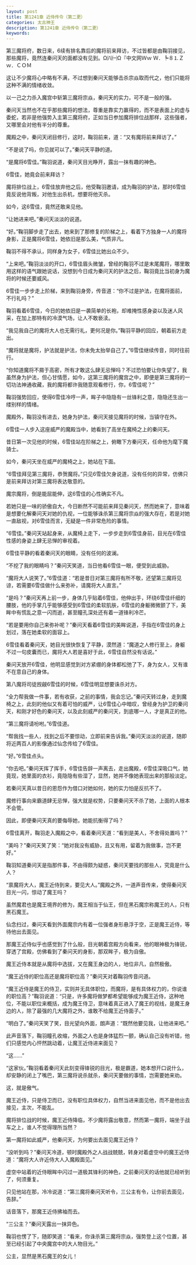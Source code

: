 ```yaml
---
layout: post
title: 第1241章 近侍传令（第二更）
categories: 太古神王
description: 第1241章 近侍传令（第二更）
keywords:
---
```


第三魔将府，数日来，6续有排名靠后的魔将前来拜访，不过皆都是由鞠羽接见，那些魔将，竟然连秦问天的面都没有见到。Ω㈧㈠Ω『中文网Ｗｗ Ｗ．┡８⒈Ｚｗ．ＣＯＭ

这让不少魔将心中略有不满，不过想到秦问天能够击杀宗焱取而代之，他们只能将这种不满的情绪收敛。

以一己之力杀入魔宫中斩第三魔将宗焱，秦问天的实力，可不是一般的强。

秦问天当然也不在乎那些魔将的想法，尊重是靠实力赢得的，而不是表面上的虚与委蛇，若非是他强势入主第三魔将府，正如当日参加魔将排位战那样，这些强者，又哪里会对他有半分的尊重。

魔殿之中，秦问天闭目修行，这时，鞠羽前来，道：“又有魔将前来拜访了。”

“不是说了吗，你见就可以了。”秦问天平静的道。

“是魔将6雪佳。”鞠羽说道，秦问天目光睁开，露出一抹有趣的神色。

6雪佳，她竟会前来拜访？

魔将排位战上，6雪佳放弃他之后，他受鞠羽邀请，成为鞠羽的护法，那时6雪佳竟反说他背叛，对他生出杀机，想要将他灭杀。

如今，这6雪佳，竟然还敢来见他。

“让她进来吧。”秦问天淡淡的说道。

“好。”鞠羽脚步走了出去，她来到了那修复的阶梯之上，看着下方独身一人的魔将身影，正是魔将6雪佳，她依旧是那么美，气质非凡。

鞠羽不得不承认，同样身为女子，6雪佳比她出众不少。

“上来吧。”鞠羽淡淡的开口，6雪佳眉头微皱，曾经的鞠羽不过是末尾魔将，哪里敢用这样的语气跟她说话，没想到今日成为秦问天的护法之后，鞠羽竟比当初身为魔将的时候还要威风。

6雪佳一步步走上阶梯，来到鞠羽身旁，传音道：“你不过是护法，在魔将面前，不行礼吗？”

鞠羽看着6雪佳，今日的她依旧是一袭简单的长袍，却难掩性感身姿以及迷人风采，在加上那特有的冷漠气场，让人不敢亵渎。

“我见我自己的魔将大人也无需行礼，更何况是你。”鞠羽平静的回应，朝着前方走出。

“魔将就是魔将，护法就是护法，你未免太抬举自己了。”6雪佳继续传音，同时往前行。

“你知道魔将不屑于高密，所有才敢这么肆无忌惮吗？不过恐怕要让你失望了，我虽然身为护法，但心甘情愿，如今，这第三魔将的魔宫之中，即便是第三魔将的一切功法神通收藏，我的魔将都许我随意观看修行，你，6雪佳呢？”

鞠羽强势回应，使得6雪佳冷哼一声，眸子中隐隐有一丝锋利之意，隐隐还生出一缕别样的情绪。

魔殿外，鞠羽没有进去，她身为护法，秦问天接见魔将的时候，当镇守在外。

6雪佳一人步入这座威严的魔殿当中，她看到了高坐在魔椅之上的秦问天。

昔日第一次见他的时候，6雪佳站在阶梯之上，俯瞰下方秦问天，任命他为麾下魔骑士。

如今，秦问天坐在威严的魔椅之上，她站在下面。

“6雪佳拜见第三魔将，恭贺魔将。”只见6雪佳欠身说道，没有任何的异常，仿佛只是前来拜访对第三魔将表达敬意的。

魔宗魔将，倒是能屈能伸，这6雪佳的心性确实不凡。

若她只是一味的骄傲自大，今日断然不可能前来拜见秦问天，然而她来了，意味着是想要化解秦问天对她的仇视，一位能够诛杀第三魔将宗焱的强大存在，若是对她一直敌视，对6雪佳而言，无疑是一件非常危险的事情。

“6雪佳。”秦问天站起身来，从魔椅上走下，一步步走到6雪佳身前，目光在6雪佳性感的身姿上肆无忌惮的审视着。

6雪佳平静的看着秦问天的眼睛，没有任何的波澜。

“不挖了我的眼睛吗？”秦问天笑道，当日他看6雪佳一眼，便受到此威胁。

“魔将大人说笑了。”6雪佳道：“若是昔日对第三魔将有所不敬，还望第三魔将见谅，若需要6雪佳做什么来弥补，请魔将大人直言。”

“是吗？”秦问天再上前一步，身体几乎贴着6雪佳，他伸出手，环绕6雪佳纤细的腰肢，他的手掌几乎能够感受到6雪佳的柔软肌肤，6雪佳的身躯微微颤了下，美眸中有慌乱之意一闪而逝，甚至瞳孔深处还有着一道锋利冷芒。

“若是要用你自己来弥补呢？”秦问天看着6雪佳的美眸说道，手指在6雪佳的身上划过，落在她柔软的面容上。

6雪佳看着秦问天，她目光很快恢复了平静，漠然道：“魔道之人修行至上，身躯不过一句皮囊而已，魔将大人若是喜好于此，6雪佳自然没有话说。”

秦问天放开6雪佳，他明显感觉到对方紧绷的身体都松弛了下，身为女人，又有谁不在意自己的身体。

第八魔将司徒觊觎6雪佳的时候，6雪佳明显想要诛杀对方。

“全力帮我做一件事，若有收获，之前的事情，我会忘记。”秦问天转过身，走到魔椅之上，此刻的他似又有着可怕的威严，让6雪佳心中暗叹，曾经身为护卫的秦问天，和刚才好色的秦问天，以及此刻威严的秦问天，到底哪一人，才是真正的他。

“第三魔将请吩咐。”6雪佳道。

“帮我找一些人，找到之后不要惊动，立即前来告诉我。”秦问天淡淡的说道，随即将近两百人的影像通过仙念传给了6雪佳。

“好。”6雪佳点头。

“你去吧。”秦问天挥了挥手，6雪佳告辞一声离去，走出魔殿，6雪佳深吸口气，她竟现，她里面的衣衫，竟隐隐有些湿了，显然，她并不像她表现出来的那般淡定。

若秦问天真以昔日的恩怨作为借口对她如何，她的实力怕是反抗不了。

魔修行事向来霸道肆无忌惮，强大就是权势，只要秦问天不杀了她，上面的人根本不会管。

因此，即便秦问天真的要侮辱她，她能抗衡得了吗？

6雪佳离开，鞠羽走入魔殿之中，看着秦问天道：“看到是美人，不舍得处置吗？”

“美吗？”秦问天笑了笑：“她对我没有威胁，且又有用，留着为我做事，岂不更好。”

鞠羽知道秦问天是指那件事，不由得颇为疑惑，秦问天要找的那些人，究竟是什么人？

“禀魔将大人，魔王近侍到来，要见大人。”魔殿之外，一道声音传来，使得秦问天目光一闪，惊动了魔王吗？

虽然魔君也是魔王境界的修为，魔王相当于仙王，但在黑石魔宗称魔王的人，只有黑石魔王。

仙念扫过，秦问天看到外面魔宗内有着一位强者身形悬浮于空，正是魔王近侍，等待他出去面见。

那魔王近侍似乎也感觉到了什么般，目光朝着宫殿方向看来，他的眼神极为锋锐，穿透了宫殿，仿佛看到了秦问天的身影，那双眸子，极为自傲。

魔王近侍本就是从魔将中选拔，又在魔王身边的人，地位非凡，自然极傲。

“魔王近侍的职位高还是魔将职位高？”秦问天对着鞠羽传音问道。

“魔王近侍是魔王的侍卫，实则并无具体职位，而魔将，是有具体权力的，你说谁的职位高？”鞠羽说道：“只是，许多魔将做梦都希望能够成为魔王近侍，这种地位，不能以职位来概括，成为魔王侍卫，意味着真正进入了魔王的视线，是魔王身边的人，除了最强的几大魔将之外，谁敢不给魔王近侍面子。”

“明白了。”秦问天笑了笑，目光望向外面，朗声道：“既然他要见我，让他进来吧。”

此声音落下，鞠羽瞳孔收缩，外面之人也是身体猛烈一颤，确认自己没有听错，他们只感觉内心怦然跳动着，让魔王近侍进来面见？

“这……”

“这家伙。”鞠羽看着秦问天此刻变得锋锐的目光，极是霸道，她本想开口说什么，却安静的闭上了嘴巴，第三魔将说杀就杀，秦问天要做的事情，岂需要她来劝。

这，就是傲气。

魔王近侍，只是侍卫而已，没有职位具体权力，自然当进来面见他，而不是他出去接见，主次，不能乱。

魔将排位战的时候，魔王近侍降临，不少魔将露出敬意，然而第一魔将，端坐于战车之上，谁人不觉得理所当然？

第一魔将如此威严，他秦问天，为何要出去面见魔王近侍？

“没听到吗？”秦问天冷道，顿时魔殿外之人战战兢兢，转身对着虚空中的魔王近侍道：“魔将大人许近侍大人入魔殿面见。”

虚空中站着的近侍眼眸中闪过一道极其锋利的神色，之前秦问天的话他就已经听到了，何须重复。

只见他站在那，冷冷说道：“第三魔将秦问天听令，三公主有令，让你前去面见，告辞。”

话音落下，那魔王近侍拂袖而去。

“三公主？”秦问天露出一抹异色。

鞠羽也愣了下，随即笑道：“看来，你诛杀第三魔将宗焱，强势登上这个位置，甚至已经引起了中央魔宫中的大人物目光。”

公主，显然是黑石魔王的女儿！
